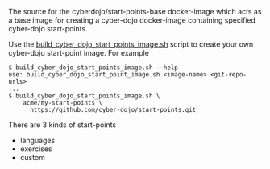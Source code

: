 
The source for the cyberdojo/start-points-base docker-image
which acts as a base image for creating a cyber-dojo docker-image
containing specified cyber-dojo start-points.

Use the
[build_cyber_dojo_start_points_image.sh](../build_cyber_dojo_start_point_image.sh)
script to create your own cyber-dojo start-point image. For example
```
$ build_cyber_dojo_start_points_image.sh --help
use: build_cyber_dojo_start_point_image.sh <image-name> <git-repo-urls>
...
$ build_cyber_dojo_start_points_image.sh \
    acme/my-start-points \
      https://github.com/cyber-dojo/start-points.git
```

There are 3 kinds of start-points
- languages
- exercises
- custom
